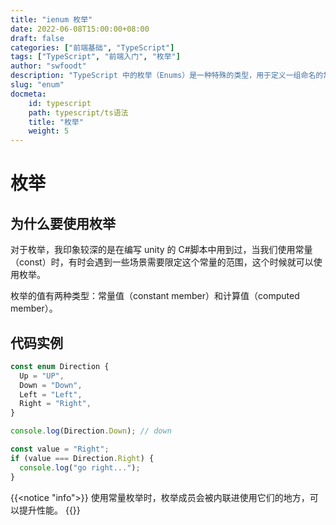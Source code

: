 ```yaml
---
title: "ienum 枚举"
date: 2022-06-08T15:00:00+08:00
draft: false
categories: ["前端基础", "TypeScript"]
tags: ["TypeScript", "前端入门", "枚举"]
author: "swfoodt"
description: "TypeScript 中的枚举（Enums）是一种特殊的类型，用于定义一组命名的常量。本文介绍了枚举的基本用法和特点。"
slug: "enum"
docmeta:
    id: typescript
    path: typescript/ts语法
    title: "枚举"
    weight: 5
---
```

# 枚举

## 为什么要使用枚举

对于枚举，我印象较深的是在编写 unity 的 C#脚本中用到过，当我们使用常量（const）时，有时会遇到一些场景需要限定这个常量的范围，这个时候就可以使用枚举。

枚举的值有两种类型：常量值（constant member）和计算值（computed member）。

## 代码实例

```ts
const enum Direction {
  Up = "UP",
  Down = "Down",
  Left = "Left",
  Right = "Right",
}

console.log(Direction.Down); // down

const value = "Right";
if (value === Direction.Right) {
  console.log("go right...");
}
```

{{<notice "info">}}
使用常量枚举时，枚举成员会被内联进使用它们的地方，可以提升性能。
{{</notice>}}
